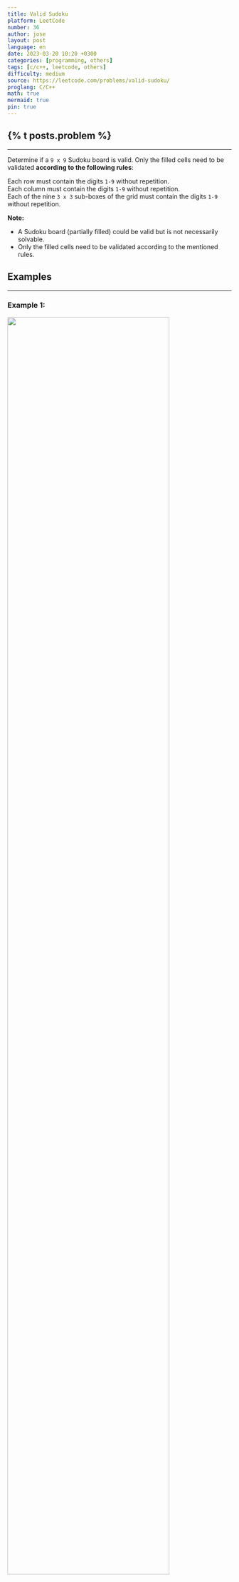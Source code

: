 ```yaml
---
title: Valid Sudoku
platform: LeetCode
number: 36
author: jose
layout: post
language: en
date: 2023-03-20 10:20 +0300
categories: [programming, others]
tags: [c/c++, leetcode, others]
difficulty: medium
source: https://leetcode.com/problems/valid-sudoku/
proglang: C/C++
math: true
mermaid: true
pin: true
---
```

## {% t posts.problem %}
---
Determine if a `9 x 9` Sudoku board is valid. Only the filled cells need to be validated **according to the following rules**:  

Each row must contain the digits `1-9` without repetition.  
Each column must contain the digits `1-9` without repetition.  
Each of the nine `3 x 3` sub-boxes of the grid must contain the digits `1-9` without repetition.  

**Note:**  
* A Sudoku board (partially filled) could be valid but is not necessarily solvable.  
* Only the filled cells need to be validated according to the mentioned rules.  

## Examples
---
### **Example 1:**
<img src="https://upload.wikimedia.org/wikipedia/commons/thumb/f/ff/Sudoku-by-L2G-20050714.svg/250px-Sudoku-by-L2G-20050714.svg.png" width="85%"/>  

>**Input:** board = 
>[["5","3",".",".","7",".",".",".","."]  
>,["6",".",".","1","9","5",".",".","."]  
>,[".","9","8",".",".",".",".","6","."]  
>,["8",".",".",".","6",".",".",".","3"]  
>,["4",".",".","8",".","3",".",".","1"]  
>,["7",".",".",".","2",".",".",".","6"]  
>,[".","6",".",".",".",".","2","8","."]  
>,[".",".",".","4","1","9",".",".","5"]  
>,[".",".",".",".","8",".",".","7","9"]]  
>**Output:** true  

### **Example 2:**
>**Input:** board = 
>[["8","3",".",".","7",".",".",".","."]  
>,["6",".",".","1","9","5",".",".","."]  
>,[".","9","8",".",".",".",".","6","."]  
>,["8",".",".",".","6",".",".",".","3"]  
>,["4",".",".","8",".","3",".",".","1"]  
>,["7",".",".",".","2",".",".",".","6"]  
>,[".","6",".",".",".",".","2","8","."]  
>,[".",".",".","4","1","9",".",".","5"]  
>,[".",".",".",".","8",".",".","7","9"]]  
>**Output:** false  
>**Explanation:** Same as Example 1, except with the **5** in the top left corner being modified to **8**. Since there are two 8's in the top left 3x3 sub-box, it is invalid.  

## Constraints
---
- `board.length == 9`  
- `board[i].length == 9`  
- `board[i][j]` is a digit `1-9` or `'.'`.

## Solution
---
- For every "cell" with a number, we explore the whole row and column to see if the number is located in any other place. If so, return `false`.  
- For every "cell" with a number, we explore the the `3x3` neighbourhood to which the number belongs.  

```c++
class Solution {
public:
  bool isValidSudoku(vector<vector<char>>& board) {
    for (int row=0; row<9; row++) {
      for (int col=0; col<9; col++) {
        if (board[row][col] == '.')
          continue;

        for (int i=0; i<9; i++) {
          if (i != row && board[i][col] == board[row][col])
            return false;
          
          if (i != col && board[row][i] == board[row][col])
            return false;
        }
        for (int y=0; y<3; y++) {
          for (int x=0; x<3; x++) {
            if ((3*(col/3)+x)==col && (3*(row/3)+y)==row)
              continue;
            if (board[3*(row/3)+y][3*(col/3)+x] == board[row][col]) {
            return false;
          }
          }
        }
      }
    }
    return true;
  }
};
```
